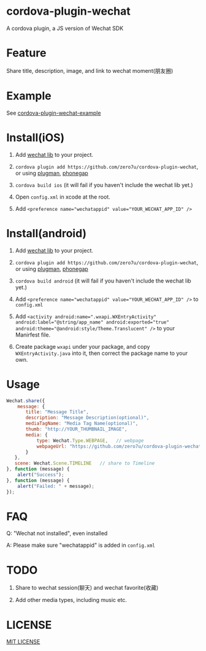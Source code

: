 cordova-plugin-wechat
===============

A cordova plugin, a JS version of Wechat SDK

Feature
===============

Share title, description, image, and link to wechat moment(朋友圈)

Example
===============

See [cordova-plugin-wechat-example](https://github.com/xu-li/cordova-plugin-wechat-example)

Install(iOS)
===============

1. Add [wechat lib](https://open.weixin.qq.com/zh_CN/htmledition/res/dev/download/sdk/iOS_SDK-64.zip) to your project. 

2. ```cordova plugin add https://github.com/zero7u/cordova-plugin-wechat```, or using [plugman](https://npmjs.org/package/plugman), [phonegap](https://npmjs.org/package/phonegap)

3. ```cordova build ios``` (it will fail if you haven't include the wechat lib yet.)

4. Open ```config.xml``` in xcode at the root.

5. Add ```<preference name="wechatappid" value="YOUR_WECHAT_APP_ID" />```

Install(android)
===============

1. Add [wechat lib](https://open.weixin.qq.com/zh_CN/htmledition/res/dev/download/sdk/Android_SDK.zip) to your project.

2. ```cordova plugin add https://github.com/zero7u/cordova-plugin-wechat```, or using [plugman](https://npmjs.org/package/plugman), [phonegap](https://npmjs.org/package/phonegap)

3. ```cordova build android``` (it will fail if you haven't include the wechat lib yet.)

4. Add ```<preference name="wechatappid" value="YOUR_WECHAT_APP_ID" />``` to ```config.xml```

5. Add ```<activity android:name=".wxapi.WXEntryActivity" android:label="@string/app_name" android:exported="true" android:theme="@android:style/Theme.Translucent" />``` to your Manirfest file. 

6. Create package ```wxapi``` under your package, and copy ```WXEntryActivity.java``` into it, then correct the package name to your own.

Usage
===============

```Javascript
Wechat.share({
    message: {
       title: "Message Title",
       description: "Message Description(optional)",
       mediaTagName: "Media Tag Name(optional)",
       thumb: "http://YOUR_THUMBNAIL_IMAGE",
       media: {
           type: Wechat.Type.WEBPAGE,   // webpage
           webpageUrl: "https://github.com/zero7u/cordova-plugin-wechat"    // webpage
       }
   },
   scene: Wechat.Scene.TIMELINE   // share to Timeline
}, function (message) {
    alert("Success");
}, function (message) {
    alert("Failed: " + message);
});
```


FAQ
===============

Q: "Wechat not installed", even installed

A: Please make sure "wechatappid" is added in ```config.xml``` 


TODO
===============

1. Share to wechat session(聊天) and wechat favorite(收藏)

2. Add other media types, including music etc.

LICENSE
===============

[MIT LICENSE](http://opensource.org/licenses/MIT)
